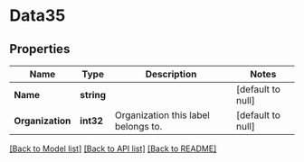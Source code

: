 # Data35

## Properties
Name | Type | Description | Notes
------------ | ------------- | ------------- | -------------
**Name** | **string** |  | [default to null]
**Organization** | **int32** | Organization this label belongs to. | [default to null]

[[Back to Model list]](../README.md#documentation-for-models) [[Back to API list]](../README.md#documentation-for-api-endpoints) [[Back to README]](../README.md)


